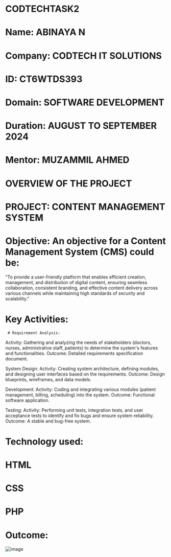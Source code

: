# CODTECHTASK2
# Name: ABINAYA N
# Company: CODTECH IT SOLUTIONS
# ID: CT6WTDS393
# Domain: SOFTWARE DEVELOPMENT
# Duration: AUGUST TO SEPTEMBER 2024
# Mentor:  MUZAMMIL AHMED

# OVERVIEW OF THE PROJECT
# PROJECT: CONTENT MANAGEMENT SYSTEM 
# Objective: An objective for a Content Management System (CMS) could be:

"To provide a user-friendly platform that enables efficient creation, management, and distribution of digital content, ensuring seamless collaboration, consistent branding, and effective content delivery across various channels while maintaining high standards of security and scalability."
# Key Activities:
     # Requirement Analysis:
Activity: Gathering and analyzing the needs of stakeholders (doctors, nurses, administrative staff, patients) to determine the system's features and functionalities.
Outcome: Detailed requirements specification document.

System Design:
Activity: Creating system architecture, defining modules, and designing user interfaces based on the requirements.
Outcome: Design blueprints, wireframes, and data models.

Development:
Activity: Coding and integrating various modules (patient management, billing, scheduling) into the system.
Outcome: Functional software application.

Testing:
Activity: Performing unit tests, integration tests, and user acceptance tests to identify and fix bugs and ensure system reliability.
Outcome: A stable and bug-free system.

# Technology used:
  # HTML
  # CSS
  # PHP
# Outcome:
![image](https://github.com/user-attachments/assets/43c0b056-a8ec-44e1-a043-38d14433d6fa)
